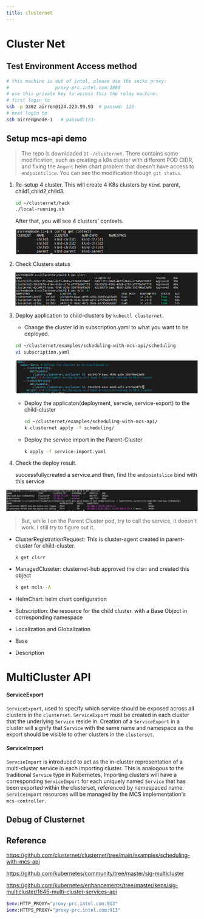 ```yaml
---
title: clusternet
---
```






# Cluster Net 



## Test Environment Access method

```sh
# this machine is out of intel, please use the socks proxy:
#                 proxy-prc.intel.com:1080
# use this private key to access this the relay machine: 
# first login to
ssh -p 3302 airren@124.223.99.93  # passwd: 123-
# next login to 
ssh airren@node-1   # passwd:123-
```



## Setup mcs-api demo 

> The repo is downloaded at `~/clusternet`. There contains some modification, such as creating a k8s cluster with different POD CIDR,  and fixing the `Angent` helm chart problem that doesn't have access to `endpointslice`.  You can see the modification though `git status`.



1. Re-setup 4 cluster. This will create 4 K8s clusters by `Kind`.   parent, child1,child2,child3.

   ```sh
   cd ~/clusternet/hack
   ./local-running.sh
   
   ```
    After that, you will see 4 clusters' contexts.

   ![image-20221017101710782](clusternet/image-20221017101710782.png)

2. Check Clusters status

   ![image-20221017103459464](clusternet/image-20221017103459464.png)

3. Deploy application to child-clusters by `kubectl clusternet`.

   - Change the cluster id in subscription.yaml to what you want to be deployed.

   ```sh
   cd ~/clusternet/examples/scheduling-with-mcs-api/scheduling
   vi subscription.yaml
   ```

   ![image-20221017103832482](clusternet/image-20221017103832482.png)

   - Deploy the applicaton(deployment, servcie, service-export) to the child-cluster

     ```sh
     cd ~/clusternet/examples/scheduling-with-mcs-api/
     k clusternet apply -f scheduling/
     ```

     

   - Deploy the service import in the Parent-Cluster

     ```sh
     k apply -f service-import.yaml
     ```

4. Check the deploy result.

   successfullycreated a service.and then, find the `endpointslice` bind with this service			

![image-20221017113339395](clusternet/image-20221017113339395.png)

> But, while I on the Parent Cluster pod, try to call the service, it doesn't work. I still try to figure out it.










- ClusterRegistrationRequest:  This is cluster-agent created in parent-cluster for child-cluster.

  ```sh
  k get clsrr 
  ```

- ManagedCluseter:  clusternet-hub approved the clsrr and created this object

  ```sh
  k get mcls -A
  ```

- HelmChart: helm chart configuration
- Subscription:   the resource for the child cluster.  with a Base Object in corresponding namespace
- Localization and Globalization  
- Base
- Description







# MultiCluster API

#### ServiceExport

`ServiceExport`, used to specify which service should be exposed across all clusters in the `clusterset`. `ServiceExport` must be created in each cluster that the underlying `Service` reside in. Creation of a `ServiceExport` in a cluster will  signify that `Service` with the same name and namespace as the export should be visible to other clusters in the `clusterset`.

#### ServiceImport

`ServcieImport` is introduced to act as the in-cluster representation of a multi-cluster service in each importing cluster. This is analogous to the traditional `Service` type in Kubernetes, Importing clusters will have a corresponding `ServiceImport` for each uniquely named `Service` that has been exported within the clusterset, referenced by namespaced name. `ServiceImport` resources will be managed by the MCS implementation's `mcs-controller.`





## Debug of Clusternet





## Reference



https://github.com/clusternet/clusternet/tree/main/examples/scheduling-with-mcs-api

https://github.com/kubernetes/community/tree/master/sig-multicluster

https://github.com/kubernetes/enhancements/tree/master/keps/sig-multicluster/1645-multi-cluster-services-api







```sh
$env:HTTP_PROXY="proxy-prc.intel.com:913"
$env:HTTPS_PROXY="proxy-prc.intel.com:913"
```



